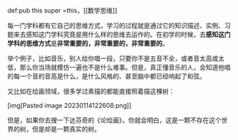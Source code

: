 def:pub this  super =this，[[数学思维]]





每一门学科都有它自己的思维方式，学习的过程就是通过它的知识描述、实例、习题来去感知这门学科究竟是用什么样的思维去运作的。在初学的时候，去**感知这门学科的思维方式**是**非常重要的，非常重要的，非常重要的**。

举个例子，比如音乐，别人给你唱一段，只要你不是五音不全，或者音太高或太低，那么你当场就模仿一遍也不是什么难事。但是，真正懂音乐的人，会知道他唱的每一个音的音高是什么，是什么风格的、甚至脑中都已经响起了和弦。

又比如在绘画领域，很多学过素描的都能直接照着描这棵树：

[img[Pasted image 20230114122608.png]]

但是，如果你去搜一下达芬奇的《论绘画》，你就会明白，这是一颗不存在这个世界的树，但是却是一颗真实的树。